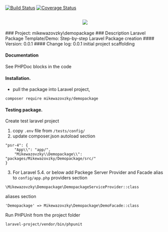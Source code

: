 [![Build Status](https://travis-ci.org/mikewazovzky/demopackage.svg?branch=master)](https://travis-ci.org/mikewazovzky/demopackage)
[![Coverage Status](https://coveralls.io/repos/github/mikewazovzky/demopackage/badge.svg?branch=master)](https://coveralls.io/github/mikewazovzky/demopackage?branch=master)

<h2 align="center">
	<img src="https://laravel.com/assets/img/components/logo-laravel.svg">
</h2>
### Project:
mikewazovzky\demopackage
### Description
Laravel Package Template/Demo: Step-by-step Laravel Package creation
#### Version: 0.0.1
#### Change log:
0.0.1 initial project scaffolding

#### Documentation
See PHPDoc blocks in the code

#### Installation.
- pull the package into Laravel project,
```
composer require mikewazovzky/demopackage
```
#### Testing package.
Create test laravel project
1. copy `.env` file from `/tests/config/`
2. update composer.json autoload section
```
"psr-4": {
    "App\\": "app/",
    "Mikewazovzky\\Demopackage\\": "packages/Mikewazovzky/Demopackage/src/"
}
```
3. For Laravel 5.4. or below add Packege Server Provider and Facade alias to `config/app.php`
providers section
```
\Mikewazovzky\Demopackage\DemopackageServiceProvider::class
```
aliases section
```
'Demopackage' => Mikewazovzky\Demopackage\DemoFacade::class
```
Run PHPUnit from the project folder
```
laravel-project/vendor/bin/phpunit
```




